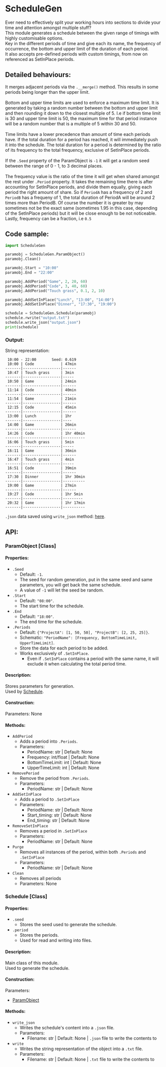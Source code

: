 # ScheduleGen
Ever need to effectively split your working hours into sections to divide your time and attention amongst multiple stuff?<br />
This module generates a schedule between the given range of timings with highly customisable options.<br />
Key in the different periods of time and give each its name, the frequency of occurrence, the bottom and upper limit of the duration of each period.<br />
It also accepts pre-defined periods with custom timings, from now on referenced as SetInPlace periods.

## Detailed behaviours:
It merges adjacent periods via the `.__merge()` method. This results in some periods being longer than the upper limit.<br />
<br />
Bottom and upper time limits are used to enforce a maximum time limit. It is generated by taking a random number between the bottom and upper limit and then rounding it down to the closest multiple of 5. I.e if bottom time limit is 30 and upper time limit is 50, the maximum time for that period instance will be a random number that is a multiple of 5 within 30 and 50.<br />
<br />
Time limits have a lower precedence than amount of time each periods have. If the total duration for a period has reached, it will immediately push it into the schedule. The total duration for a period is determined by the ratio of its frequency to the total frequency, exclusive of SetInPlace periods.<br />
<br />
If the `.Seed` property of the ParamObject is `-1` it will get a random seed between the range of 0 - 1, to 3 decimal places.<br />
<br />
The frequency value is the ratio of the time it will get when shared amongst the rest under `.Period` property. It takes the remaining time there is after accounting for SetInPlace periods, and divide them equally, giving each period the right amount of share. So if `PeriodA` has a frequency of 2 and `PeriodB` has a frequeny of 1, the total duration of PeriodA will be around 2 times more than PeriodB. Of course the number it is greater by may sometimes not be the exact same (sometimes 1.95 in this case, depending of the SetInPlace periods) but it will be close enough to be not noticeable. Lastly, frequency can be a fraction, i.e `0.5`

## Code sample:
```py
import ScheduleGen

paramobj = ScheduleGen.ParamObject()
paramobj.Clean()

paramobj.Start = "10:00"
paramobj.End = "22:00"

paramobj.AddPeriod("Game", 2, 20, 60)
paramobj.AddPeriod("Code", 3, 40, 60)
paramobj.AddPeriod("Touch grass", 0.1, 2, 10)

paramobj.AddSetInPlace("Lunch", "13:00", "14:00")
paramobj.AddSetInPlace("Dinner", "17:30", "19:00")

schedule = ScheduleGen.Schedule(paramobj)
schedule.rwrite("output.txt")
schedule.write_json("output.json")
print(schedule)
```
### Output:
String representation:
```
 10:00 - 22:00       Seed: 0.619
 10:00 | Code            | 47min
-------|-----------------|------
 10:47 | Touch grass     | 3min
-------|-----------------|-----
 10:50 | Game            | 24min
-------|-----------------|------
 11:14 | Code            | 40min
-------|-----------------|------
 11:54 | Game            | 21min
-------|-----------------|------
 12:15 | Code            | 45min
-------|-----------------|------
 13:00 | Lunch           | 1hr
-------|-----------------|----
 14:00 | Game            | 26min
-------|-----------------|------
 14:26 | Code            | 1hr 40min
-------|-----------------|----------
 16:06 | Touch grass     | 5min
-------|-----------------|-----
 16:11 | Game            | 36min
-------|-----------------|------
 16:47 | Touch grass     | 4min
-------|-----------------|-----
 16:51 | Code            | 39min
-------|-----------------|------
 17:30 | Dinner          | 1hr 30min
-------|-----------------|----------
 19:00 | Game            | 27min
-------|-----------------|------
 19:27 | Code            | 1hr 5min
-------|-----------------|---------
 20:32 | Game            | 1hr 17min
-------|-----------------|----------
```
`.json` data saved using `write_json` method:
[here](https://github.com/ballgoesvroomvroom/Modu/blob/main/ScheduleGen/sample_output.json).

## API:
### ParamObject [Class]

#### Properties:

- `.Seed`
    - Default: `-1`.
    - The seed for random generation, put in the same seed and same parameters, you will get back the same schedule.
    - A value of `-1` will let the seed be random.
- `.Start`
    - Default: `"08:00"`.
    - The start time for the schedule.
- `.End`
    - Default: `"18:00"`.
	- The end time for the schedule.
- `.Periods`
    - Default: `{"ProjectA": [1, 50, 50], "ProjectB": [2, 25, 25]}`.
    - Schematic: `"PeriodName": [Frequency, BottomTimeLimit, UpperTimeLimit]`.
    - Store the data for each period to be added.
    - Works exclusively of `.SetInPlace`.
        - Even if `.SetInPlace` contains a period with the same name, it will exclude it when calculating the total period time.
#### Description:
Stores parameters for generation.<br />
Used by [Schedule]().
#### Construction:
Parameters: None

#### Methods:
- `AddPeriod`<br />
  - Adds a period into `.Periods`.
  - Parameters:
    - PeriodName: str | Default: None
	- Frequency: int/float | Default: None
	- BottomTimeLimit: int | Default: None
	- UpperTimeLimit: int | Default: None
- `RemovePeriod`
  - Remove the period from `.Periods`.
  - Parameters:
    - PeriodName: str | Default: None
- `AddSetInPlace`
  - Adds a period to `.SetInPlace`
  - Parameters:
    - PeriodName: str | Default: None
    - Start_timing: str | Default: None
    - End_timing: str | Default: None
- `RemoveSetInPlace`
  - Removes a period in `.SetInPlace`
  - Parameters:
    - PeriodName: str | Default: None
- `Purge`
  - Removes all instances of the period, within both `.Periods` and `.SetInPlace`
  - Parameters:
    - PeriodName: str | Default: None
- `Clean`
  - Removes all periods
  - Parameters: None


### Schedule [Class]
#### Properties:
- `.seed`
    - Stores the seed used to generate the schedule.
- `.period`
    - Stores the periods.
    - Used for read and writing into files.
#### Description:
Main class of this module.<br />
Used to generate the schedule.
#### Construction:
Parameters:
  - [ParamObject](https://github.com/ballgoesvroomvroom/Modu/tree/main/ScheduleGen#paramobject-class)

#### Methods:
- `write_json`
  - Writes the schedule's content into a `.json` file.
  - Parameters:
    - Filename: str | Default: None | `.json` file to write the contents to
- `write`
  - Writes the string representation of the object into a `.txt` file.
  - Parameters:
    - Filename: str | Default: None | `.txt` file to write the contents to